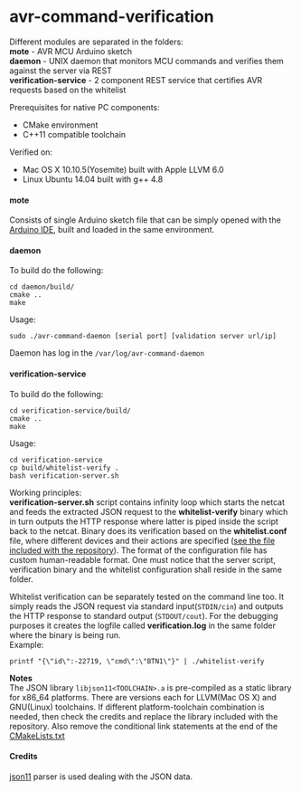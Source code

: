 # avr-command-verification

Different modules are separated in the folders:</BR>
**mote** - AVR MCU Arduino sketch</BR>
**daemon** - UNIX daemon that monitors MCU commands and verifies them against the server via REST</BR>
**verification-service** - 2 component REST service that certifies AVR requests based on the whitelist

Prerequisites for native PC components:
* CMake environment
* C++11 compatible toolchain

Verified on:
* Mac OS X 10.10.5(Yosemite) built with Apple LLVM 6.0
* Linux Ubuntu 14.04 built with g++ 4.8

#### mote
Consists of single Arduino sketch file that can be simply opened with the [Arduino IDE](https://www.arduino.cc/en/Main/Software), built and loaded in the same environment.</BR>

#### daemon
To build do the following:</BR>
```
cd daemon/build/
cmake ..
make
```
Usage:</BR>
```
sudo ./avr-command-daemon [serial port] [validation server url/ip]
```
Daemon has log in the `/var/log/avr-command-daemon`

#### verification-service
To build do the following:</BR>
```
cd verification-service/build/
cmake ..
make
```
Usage:</BR>
```
cd verification-service
cp build/whitelist-verify .
bash verification-server.sh
```
Working principles:</BR>
**verification-server.sh** script contains infinity loop which starts the netcat and feeds the extracted JSON request to the **whitelist-verify** binary which in turn outputs the HTTP response where latter is piped inside the script back to the netcat. Binary does its verification based on the **whitelist.conf** file, where different devices and their actions are specified ([see the file included with the repository](https://github.com/svenKautlenbach/avr-command-verification/blob/master/verification-service/whitelist.conf)). The format of the configuration file has custom human-readable format. One must notice that the server script, verification binary and the whitelist configuration shall reside in the same folder.

Whitelist verification can be separately tested on the command line too. It simply reads the JSON request via standard input(```STDIN/cin```) and outputs the HTTP response to standard output (```STDOUT/cout```). For the debugging purposes it creates the logfile called **verification.log** in the same folder where the binary is being run.</BR>
Example:</BR>
```
printf "{\"id\":-22719, \"cmd\":\"BTN1\"}" | ./whitelist-verify 
```

**Notes**</BR>
The JSON library ```libjson11<TOOLCHAIN>.a``` is pre-compiled as a static library for x86_64 platforms. There are versions each for LLVM(Mac OS X) and GNU(Linux) toolchains. If different platform-toolchain combination is needed, then check the credits and replace the library included with the repository. Also remove the conditional link statements at the end of the [CMakeLists.txt](https://github.com/svenKautlenbach/avr-command-verification/blob/master/verification-service/CMakeLists.txt)

#### Credits
[json11](https://github.com/dropbox/json11) parser is used dealing with the JSON data.
